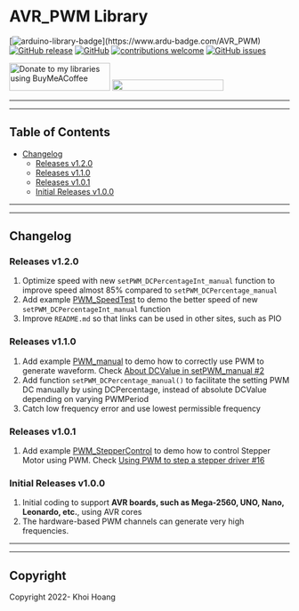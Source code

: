 # AVR_PWM Library

[![arduino-library-badge](https://www.ardu-badge.com/badge/AVR_PWM.svg?)](https://www.ardu-badge.com/AVR_PWM)
[![GitHub release](https://img.shields.io/github/release/khoih-prog/AVR_PWM.svg)](https://github.com/khoih-prog/AVR_PWM/releases)
[![GitHub](https://img.shields.io/github/license/mashape/apistatus.svg)](https://github.com/khoih-prog/AVR_PWM/blob/main/LICENSE)
[![contributions welcome](https://img.shields.io/badge/contributions-welcome-brightgreen.svg?style=flat)](#Contributing)
[![GitHub issues](https://img.shields.io/github/issues/khoih-prog/AVR_PWM.svg)](http://github.com/khoih-prog/AVR_PWM/issues)


<a href="https://www.buymeacoffee.com/khoihprog6" title="Donate to my libraries using BuyMeACoffee"><img src="https://cdn.buymeacoffee.com/buttons/v2/default-yellow.png" alt="Donate to my libraries using BuyMeACoffee" style="height: 50px !important;width: 181px !important;" ></a>
<a href="https://www.buymeacoffee.com/khoihprog6" title="Donate to my libraries using BuyMeACoffee"><img src="https://img.shields.io/badge/buy%20me%20a%20coffee-donate-orange.svg?logo=buy-me-a-coffee&logoColor=FFDD00" style="height: 20px !important;width: 200px !important;" ></a>

---
---

## Table of Contents

* [Changelog](#changelog)
  * [Releases v1.2.0](#Releases-v120)
  * [Releases v1.1.0](#Releases-v110)
  * [Releases v1.0.1](#Releases-v101)
  * [Initial Releases v1.0.0](#Initial-Releases-v100)

---
---

## Changelog

### Releases v1.2.0

1. Optimize speed with new `setPWM_DCPercentageInt_manual` function to improve speed almost 85% compared to `setPWM_DCPercentage_manual`
2. Add example [PWM_SpeedTest](https://github.com/khoih-prog/AVR_PWM/tree/main/examples/PWM_SpeedTest) to demo the better speed of new `setPWM_DCPercentageInt_manual` function
3. Improve `README.md` so that links can be used in other sites, such as PIO

### Releases v1.1.0

1. Add example [PWM_manual](https://github.com/khoih-prog/AVR_PWM/tree/main/examples/PWM_manual) to demo how to correctly use PWM to generate waveform. Check [About DCValue in setPWM_manual #2](https://github.com/khoih-prog/AVR_PWM/discussions/2)
2. Add function `setPWM_DCPercentage_manual()` to facilitate the setting PWM DC manually by using DCPercentage, instead of absolute DCValue depending on varying PWMPeriod
3. Catch low frequency error and use lowest permissible frequency

### Releases v1.0.1

1. Add example [PWM_StepperControl](https://github.com/khoih-prog/AVR_PWM/examples/PWM_StepperControl) to demo how to control Stepper Motor using PWM. Check [Using PWM to step a stepper driver #16](https://github.com/khoih-prog/RP2040_PWM/issues/16)

### Initial Releases v1.0.0

1. Initial coding to support **AVR boards, such as Mega-2560, UNO, Nano, Leonardo, etc.**, using AVR cores
2. The hardware-based PWM channels can generate very high frequencies.

---
---

## Copyright

Copyright 2022- Khoi Hoang


